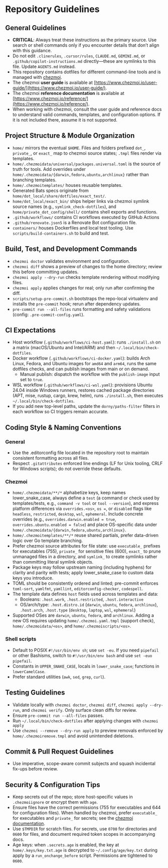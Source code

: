 # Repository Guidelines

## General Guidelines

- **CRITICAL**: Always treat these instructions as the primary source. Use search or shell commands only if you encounter details that don’t align with this guidance.
- Do not edit `.clinerules`, `.cursor/rules`, `CLAUDE.md`, `GEMINI.md`, or `.github/copilot-instructions.md` directly—these are symlinks to this file. Update `AGENTS.md` instead.
- This repository contains dotfiles for different command-line tools and is managed with [chezmoi](https://www.chezmoi.io).
- The chezmoi **user guide** is available at [https://www.chezmoi.io/user-guide/](https://www.chezmoi.io/user-guide/).
- The chezmoi **reference documentation** is available at [https://www.chezmoi.io/reference/](https://www.chezmoi.io/reference/).
- When working with chezmoi, consult the user guide and reference docs to understand valid commands, templates, and configuration options. If it is not included there, assume it is not supported.

## Project Structure & Module Organization

- `home/` mirrors the eventual `$HOME`. Files and folders prefixed `dot_`, `private_`, or `exact_` map to chezmoi source states; `.tmpl` files render via templates.
- `home/.chezmoidata/universal/packages.universal.toml` is the source of truth for tools. Add overrides under `home/.chezmoidata/{darwin,fedora,ubuntu,archlinux}` rather than branching templates.
- `home/.chezmoitemplates/` houses reusable templates.
- Generated Bats specs originate from `home/dot_local/share/dotfiles/exact_test/`.
- `home/dot_local/exact_bin/` ships helper links via chezmoi symlink source names (e.g., `symlink_check-dotfiles`), and `home/private_dot_config/shell/` contains shell exports and functions.
- `.github/workflows/` contains CI workflows executed by GitHub Actions
- `.github/renovate.json5` is a Renovate Bot configuration file.
- `containers/` houses Dockerfiles and local test tooling. Use `scripts/build-containers.sh` to build and test.

## Build, Test, and Development Commands

- `chezmoi doctor` validates environment and configuration.
- `chezmoi diff` shows a preview of changes to the home directory; review this before committing updates.
- `chezmoi apply --dry-run` checks template rendering without modifying files.
- `chezmoi apply` applies changes for real; only run after confirming the diff.
- `scripts/setup-pre-commit.sh` bootstraps the repo-local virtualenv and installs the `pre-commit` hook; rerun after dependency updates.
- `pre-commit run --all-files` runs formatting and safety validations (config: `.pre-commit-config.yaml`).

## CI Expectations

- Host workflow (`.github/workflows/ci-host.yaml`): runs `./install.sh` on a matrix (macOS/Ubuntu and Intel/ARM) and then `~/.local/bin/check-dotfiles`.
- Docker workflow (`.github/workflows/ci-docker.yaml`): builds Arch Linux, Fedora, and Ubuntu images for `amd64` and `arm64`, runs the same dotfiles checks, and can publish images from main or on demand.
  - Manual publish: dispatch the workflow with the `publish-image` input set to `true`.
- WSL workflow (`.github/workflows/ci-wsl.yaml`): provisions Ubuntu 24.04 inside Windows runners, restores cached package directories (APT, mise, rustup, cargo, krew, helm), runs `./install.sh`, then executes `~/.local/bin/check-dotfiles`.
- If you add new top-level paths, update the `dorny/paths-filter` filters in each workflow so CI triggers remain accurate.

## Coding Style & Naming Conventions

### General

- Use the .editorconfig file located in the repository root to maintain consistent formatting across all files.
- Respect `.gitattributes` enforced line endings (LF for Unix tooling, CRLF for Windows scripts); do not override these defaults.

### Chezmoi

- `home/.chezmoidata/**/*` alphabetize keys, keep names lower_snake_case, always define a `test` (a command or check used by templates/tests, e.g., `command -v tool` or `tool --version`), and express platform differences via `overrides.<os>`, `os =`, or `disabled` flags like `headless`, `restricted`, `desktop`, `wsl`, `ephemeral`. Include concrete overrides (e.g., `overrides.darwin.enabled = true`, `overrides.ubuntu.enabled = false`) and place OS-specific data under `home/.chezmoidata/{darwin,fedora,ubuntu,archlinux}`.
- `home/.chezmoitemplates/**/*` reuse shared partials, prefer data-driven logic over Go template branching.
- Prefer chezmoi source attributes for file state: use `executable_` prefixes for executables (755), `private_` for sensitive files (600), `exact_` to prune unmanaged files in a directory, and `symlink_` to create symlinks rather than committing literal symlink objects.
- Package keys may follow upstream naming (including hyphens) for clarity and parity with tests; apply lower_snake_case to custom data keys you introduce.
- TOML should be consistently ordered and linted; pre-commit enforces `toml-sort`, `yamlfmt`, `yamllint`, `editorconfig-checker`, `codespell`.
- The template data defines `host` fields used across templates and data:
  - Booleans: `.host.work`, `.host.restricted`, `.host.interactive`
  - OS/arch/type: `.host.distro.id` (`darwin`, `ubuntu`, `fedora`, `archlinux`), `.host.arch`, `.host.type` (`desktop`, `laptop`, `wsl`, `ephemeral`)
- Supported OSes are `darwin`, `ubuntu`, `fedora`, and `archlinux`. Adding a new OS requires updating `home/.chezmoi.yaml.tmpl` (support check), `home/.chezmoidata/<os>`, and `home/.chezmoiscripts/<os>`.

### Shell scripts

- Default to POSIX `#!/usr/bin/env sh`; use `set -eu`. If you need `pipefail` or other Bashisms, switch to `#!/usr/bin/env bash` and use `set -euo pipefail`.
- Constants in `UPPER_SNAKE_CASE`, locals in `lower_snake_case`; functions in `lowerCamelCase`.
- Prefer standard utilities (`awk`, `sed`, `grep`, `curl`).

## Testing Guidelines

- Validate locally with `chezmoi doctor`, `chezmoi diff`, `chezmoi apply --dry-run`, and `chezmoi verify`. Only surface clean diffs for review.
- Ensure `pre-commit run --all-files` passes.
- Run `~/.local/bin/check-dotfiles` after applying changes with `chezmoi apply`
- Use `chezmoi --remove --dry-run apply` to preview removals enforced by `home/.chezmoiremove.tmpl` and avoid unintended deletions.

## Commit & Pull Request Guidelines

- Use imperative, scope-aware commit subjects and squash incidental fix-ups before review.

## Security & Configuration Tips

- Keep secrets out of the repo; store host-specific values in `.chezmoiignore` or encrypt them with `age`.
- Ensure files have the correct permissions (755 for executables and 644 for configuration files). When handled by chezmoi, prefer `executable_` for executables and `private_` for secrets; see the [chezmoi documentation](https://www.chezmoi.io/reference/source-state-attributes/).
- Use `$TMPDIR` for scratch files. For secrets, use `0700` for directories and `0600` for files, and document required token scopes in accompanying docs.
- Age keys: when `.secrets.age` is enabled, the key at `home/.keys/key.txt.age` is decrypted to `~/.config/age/key.txt` during apply by a `run_onchange_before` script. Permissions are tightened to `0600`.

